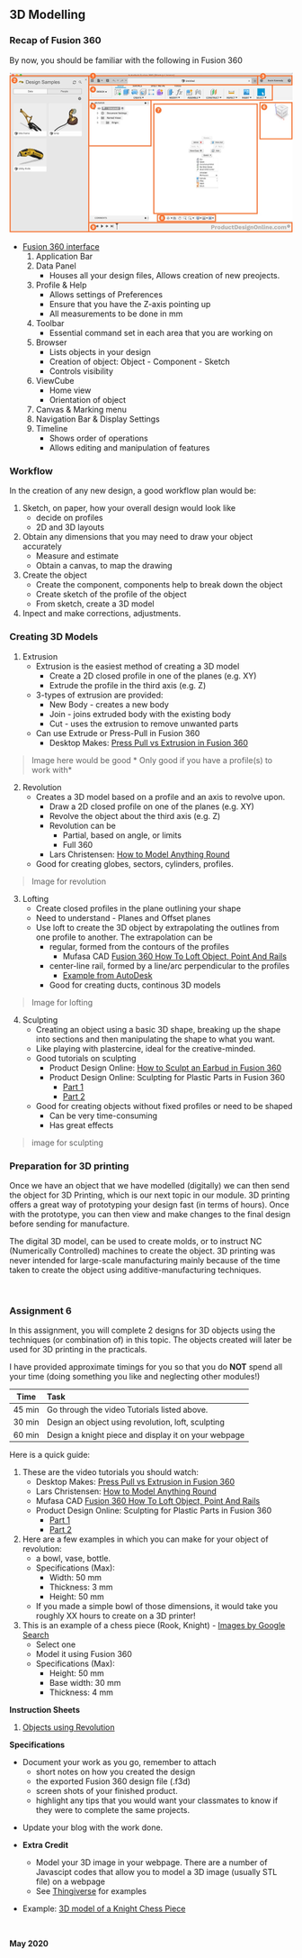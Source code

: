 
## 3D Modelling

### Recap of Fusion 360

By now, you should be familiar with the following in Fusion 360

![Fusion360_interface](images/0501_f260interface.jpg)

* [Fusion 360 interface](https://productdesignonline.com/fusion-360-tutorials/learn-the-fusion-360-user-interface/)
    1. Application Bar
    2. Data Panel
        * Houses all your design files, Allows creation of new preojects.
    3. Profile & Help
        * Allows settings of Preferences
        * Ensure that you have the Z-axis pointing up
        * All measurements to be done in mm
    4. Toolbar
        * Essential command set in each area that you are working on
    5. Browser
        * Lists objects in your design
        * Creation of object: Object - Component - Sketch
        * Controls visibility
    6. ViewCube
        * Home view
        * Orientation of object
    7. Canvas & Marking menu
    8. Navigation Bar & Display Settings
    9. Timeline
        * Shows order of operations
        * Allows editing and manipulation of features

### Workflow

In the creation of any new design, a good workflow plan would be:

1.  Sketch, on paper, how your overall design would look like
    * decide on profiles
    * 2D and 3D layouts
2.  Obtain any dimensions that you may need to draw your object accurately
    * Measure and estimate
    * Obtain a canvas, to map the drawing
3.  Create the object
    * Create the component, components help to break down the object
    * Create sketch of the profile of the object
    * From sketch, create a 3D model
4.  Inpect and make corrections, adjustments.


### Creating 3D Models

1.  Extrusion
    * Extrusion is the easiest method of creating a 3D model
        * Create a 2D closed profile in one of the planes (e.g. XY)
        * Extrude the profile in the third axis (e.g. Z)
    + 3-types of extrusion are provided:
        * New Body - creates a new body
        * Join - joins extruded body with the existing body
        * Cut - uses the extrusion to remove unwanted parts
    + Can use Extrude or Press-Pull in Fusion 360
        * Desktop Makes: [Press Pull vs Extrusion in Fusion 360](https://youtu.be/elQ648fVpwA)
> Image here would be good
    * Only good if you have a profile(s) to work with*
2.  Revolution
    * Creates a 3D model based on a profile and an axis to revolve upon.
        - Draw a 2D closed profile on one of the planes (e.g. XY)
        - Revolve the object about the third axis (e.g. Z)
        - Revolution can be
            + Partial, based on angle, or limits
            + Full 360
        - Lars Christensen: [How to Model Anything Round](https://youtu.be/zYMf6qncgwc)
    * Good for creating globes, sectors, cylinders, profiles.
> Image for revolution

3.  Lofting
    * Create closed profiles in the plane outlining your shape
    * Need to understand - Planes and Offset planes
    * Use loft to create the 3D object by extrapolating the outlines from one profile to another.  The extrapolation can be
        - regular, formed from the contours of the profiles
            + Mufasa CAD [Fusion 360 How To Loft Object, Point And Rails](https://youtu.be/-Z9ioh2NfwY)
        - center-line rail, formed by a line/arc perpendicular to the profiles
            + [Example from AutoDesk](https://forums.autodesk.com/t5/fusion-360-design-validate/introduction-to-loft-using-rail-curves-in-fusion/td-p/7296238)
        - Good for creating ducts, continous 3D models
> Image for lofting

4.  Sculpting
    * Creating an object using a basic 3D shape, breaking up the shape into sections and then manipulating the shape to what you want.
    * Like playing with plastercine, ideal for the creative-minded.
    * Good tutorials on sculpting
        - Product Design Online: [How to Sculpt an Earbud in Fusion 360](https://youtu.be/dbJcnxWHneo)
        - Product Design Online: Sculpting for Plastic Parts in Fusion 360
            + [Part 1](https://youtu.be/Vrg6h5h_vWs)
            + [Part 2](https://youtu.be/FIbmiTTEo_8)
    * Good for creating objects without fixed profiles or need to be shaped
        - Can be very time-consuming
        - Has great effects
> image for sculpting

### Preparation for 3D printing

Once we have an object that we have modelled (digitally) we can then send the object for 3D Printing, which is our next topic in our module.  3D printing offers a great way of prototyping your design fast (in terms of hours).  Once with the prototype, you can then view and make changes to the final design before sending for manufacture.

The digital 3D model, can be used to create molds, or to instruct NC (Numerically Controlled) machines to create the object.  3D printing was never intended for large-scale manufacturing mainly because of the time taken to create the object using additive-manufacturing techniques.

&nbsp;

### Assignment 6

In this assignment, you will complete 2 designs for 3D objects using the techniques (or combination of) in this topic. The objects created will later be used for 3D printing in the practicals.

I have provided approximate timings for you so that you do **NOT** spend all your time (doing something you like and neglecting other modules!)

| Time   | Task |
|--------|:------------------------------------------------|
|45 min  | Go through the video Tutorials listed above. |
|30 min  | Design an object using revolution, loft, sculpting  |
|60 min  | Design a knight piece and display it on your webpage |

Here is a quick guide:

1.  These are the video tutorials you should watch:
    * Desktop Makes: [Press Pull vs Extrusion in Fusion 360](https://youtu.be/elQ648fVpwA)
    * Lars Christensen: [How to Model Anything Round](https://youtu.be/zYMf6qncgwc)
    * Mufasa CAD [Fusion 360 How To Loft Object, Point And Rails](https://youtu.be/-Z9ioh2NfwY)
    * Product Design Online: Sculpting for Plastic Parts in Fusion 360
        + [Part 1](https://youtu.be/Vrg6h5h_vWs)
        + [Part 2](https://youtu.be/FIbmiTTEo_8)
2.  Here are a few examples in which you can make for your object of revolution:
    * a bowl, vase, bottle.
    * Specifications (Max):
        - Width: 50 mm
        - Thickness: 3 mm
        - Height: 50 mm
    + If you made a simple bowl of those dimensions, it would take you roughly XX hours to create on a 3D printer!
3.  This is an example of a chess piece (Rook, Knight) - [Images by Google Search](https://duckduckgo.com/?q=image%3A+knight+chess+piece&t=canonical&iar=images&iax=images&ia=images)
    * Select one
    * Model it using Fusion 360
    * Specifications (Max):
        - Height: 50 mm
        - Base width: 30 mm
        - Thickness: 4 mm

**Instruction Sheets**

1. [Objects using Revolution](worksheets/3D_Objects_using_Revolution.pdf)

**Specifications**

* Document your work as you go, remember to attach
    * short notes on how you created the design
    * the exported Fusion 360 design file (.f3d)
    * screen shots of your finished product. 
    * highlight any tips that you would want your classmates to know if they were to complete the same projects.
+ Update your blog with the work done.
* **Extra Credit**
    - Model your 3D image in your webpage.  There are a number of Javascipt codes that allow you to model a 3D image (usually STL file) on a webpage
    - See [Thingiverse](https://www.thingiverse.com/) for examples

* Example: [3D model of a Knight Chess Piece](06_STLmodel.html)


&nbsp;

**May 2020**
